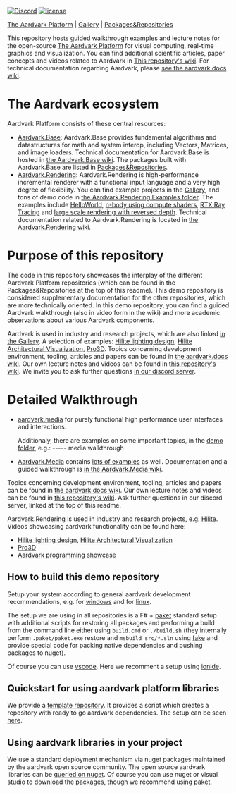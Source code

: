 [![Discord](https://badgen.net/discord/online-members/UyecnhM)](https://discord.gg/UyecnhM)
[![license](https://img.shields.io/github/license/aardvark-platform/template.svg)](https://github.com/aardvark-platform/template/blob/master/LICENSE)

[The Aardvark Platform](https://aardvarkians.com/) |
[Gallery](https://github.com/aardvark-platform/aardvark.docs/wiki/Gallery) | 
[Packages&Repositories](https://github.com/aardvark-platform/aardvark.docs/wiki/Packages-and-Repositories)

This repository hosts guided walkthrough examples and lecture notes for the open-source [The Aardvark Platform](https://github.com/aardvark-platform/aardvark.docs/wiki) for visual computing, real-time graphics and visualization. You can find additional scientific articles, paper concepts and videos related to Aardvark in [This repository's wiki](https://github.com/aardvark-platform/aardvark-concepts/wiki). For technical documentation regarding Aardvark, please [see the aardvark.docs wiki](https://github.com/aardvark-platform/aardvark.docs/wiki).

# The Aardvark ecosystem

Aardvark Platform consists of these central resources:
* [Aardvark.Base](https://github.com/aardvark-platform/aardvark.base): Aardvark.Base provides fundamental algorithms and datastructures for math and system interop, including Vectors, Matrices, and image loaders. Technical documentation for Aardvark.Base is hosted in [the Aardvark.Base wiki](https://github.com/aardvark-platform/aardvark.base/wiki). The packages built with Aardvark.Base are listed in [Packages&Repositories](https://github.com/aardvark-platform/aardvark.docs/wiki/Packages-and-Repositories). 
* [Aardvark.Rendering](https://github.com/aardvark-platform/aardvark.rendering): Aardvark.Rendering is high-performance incremental renderer with a functional input language and a very high degree of flexibility. You can find example projects in the [Gallery](https://github.com/aardvark-platform/aardvark.docs/wiki/Gallery), and tons of demo code in [the Aardvark.Rendering Examples folder](https://github.com/aardvark-platform/aardvark.rendering/tree/master/src/Examples%20(netcore)). The examples include [HelloWorld](https://github.com/aardvark-platform/aardvark.rendering/blob/master/src/Examples%20(netcore)/00%20-%20HelloWorld/Program.fs), [n-body using compute shaders](https://github.com/aardvark-platform/aardvark.rendering/blob/master/src/Examples%20(netcore)/10%20-%20NBodyCompute/Program.fs), [RTX Ray Tracing](https://github.com/aardvark-platform/aardvark.rendering/tree/master/src/Examples%20(netcore)/36%20-%20Raytracing) and [large scale rendering with reversed depth](https://github.com/aardvark-platform/aardvark.rendering/tree/master/src/Examples%20(netcore)/37%20-%20ReversedDepth). Technical documentation related to Aardvark.Rendering is located in [the Aardvark.Rendering wiki](https://github.com/aardvark-platform/aardvark.rendering/wiki).

# Purpose of this repository

The code in this repository showcases the interplay of the different Aardvark Platform repositories (which can be found in the Packages&Repositories at the top of this readme). This demo repository is considered supplementary documentation for the other repositories, which are more technically oriented. In this demo repository, you can find a guided Aardvark walkthrough (also in video form in the wiki) and more academic observations about various Aardvark components. 

Aardvark is used in industry and research projects, which are also linked [in the Gallery](https://github.com/aardvark-platform/aardvark.docs/wiki/Gallery). A selection of examples: [Hilite lighting design](https://www.youtube.com/watch?v=WPgy4ZZ_i2w&t=231s), [Hilite Architectural Visualization](https://www.youtube.com/watch?v=5JGXM7jDOFM), [Pro3D](http://pro3d.space/). Topics concerning development environment, tooling, articles and papers can be found in [the aardvark.docs wiki](https://github.com/aardvark-platform/aardvark.docs/wiki). Our own lecture notes and videos can be found in [this repository's wiki](https://github.com/aardvark-platform/aardvark-concepts/wiki). We invite you to ask further questions [in our discord server](https://discord.gg/UyecnhM).

# Detailed Walkthrough

 - [aardvark.media](https://github.com/aardvark-platform/aardvark.media) for purely functional high performance user interfaces and interactions.

   Additionaly, there are examples on some important topics, in the [demo folder](https://github.com/aardvark-platform/aardvark.base/tree/master/src/Demo), e.g.: ----- media walkthrough
   
 - [Aardvark.Media](https://github.com/aardvark-platform/aardvark.media) contains [lots of examples](https://github.com/aardvark-platform/aardvark.media/tree/master/src/Examples%20(dotnetcore)) as well. Documentation and a guided walkthrough is [in the Aardvark.Media wiki](https://github.com/aardvark-platform/aardvark.media/wiki).

Topics concerning development environment, tooling, articles and papers can be found in [the aardvark.docs wiki](https://github.com/aardvark-platform/aardvark.docs/wiki). Our own lecture notes and videos can be found in [this repository's wiki](https://github.com/aardvark-platform/aardvark-concepts/wiki). Ask further questions in our discord server, linked at the top of this readme.

Aardvark.Rendering is used in industry and research projects, e.g. [Hilite](). Videos showcasing aardvark functionality can be found here:
 - [Hilite lighting design](https://www.youtube.com/watch?v=WPgy4ZZ_i2w&t=231s), [Hilite Architectural Visualization](https://www.youtube.com/watch?v=5JGXM7jDOFM)
 - [Pro3D](http://pro3d.space/)
 - [Aardvark programming showcase](https://www.youtube.com/watch?v=QjVRJworUOw)

## How to build this demo repository

Setup your system according to general aardvark development recommendations, e.g. for [windows](https://github.com/aardvark-platform/aardvark.docs/wiki/Visual-Studio) and for
[linux](https://github.com/aardvark-platform/aardvark.docs/wiki/Linux-Support).

The setup we are using in all repositories is a F# + [paket](https://fsprojects.github.io/Paket/) standard setup with additional scripts for restoring
all packages and performing a build from the command line either using `build.cmd` or `./build.sh` (they internally perform `.paket/paket.exe` restore and `msbuild src/*.sln` using [fake](https://fake.build/) and provide special code for packing native dependencies and pushing packages to nuget).

Of course you can use [vscode](https://code.visualstudio.com/). Here we recomment a setup using [ionide](http://ionide.io/).

## Quickstart for using aardvark platform libraries

We provide a [template repository](https://github.com/aardvark-platform/template). It provides a script which creates a repository with ready to go aardvark dependencies. The setup can be seen [here](https://www.youtube.com/watch?v=OEvQH0Yy1iM).

## Using aardvark libraries in your project

We use a standard deployment mechanism via nuget packages maintained by the aardvark open source community.
The open source aardvark libraries can be [queried on nuget](https://www.nuget.org/packages?q=aardvark). Of course you can use nuget or visual studio to download the packages, though we recommend using [paket](https://fsprojects.github.io/Paket/).
